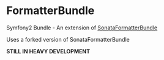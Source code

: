 FormatterBundle
===============

Symfony2 Bundle - An extension of [SonataFormatterBundle](https://github.com/sonata-project/SonataFormatterBundle, "SonataFormatterBundle")

Uses a forked version of SonataFormatterBundle

**STILL IN HEAVY DEVELOPMENT**

